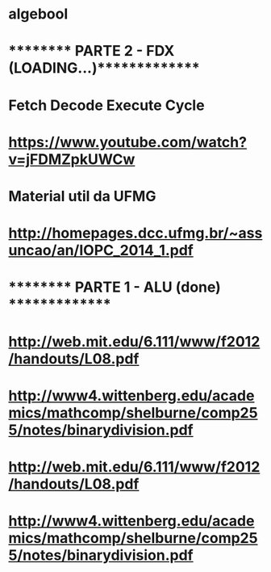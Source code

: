 # algebool

# ******** PARTE 2 - FDX (LOADING...)*************
# Fetch Decode Execute Cycle
# https://www.youtube.com/watch?v=jFDMZpkUWCw

# Material util da UFMG
# http://homepages.dcc.ufmg.br/~assuncao/an/IOPC_2014_1.pdf


# ******** PARTE 1 - ALU (done) *************
# http://web.mit.edu/6.111/www/f2012/handouts/L08.pdf
# http://www4.wittenberg.edu/academics/mathcomp/shelburne/comp255/notes/binarydivision.pdf

# http://web.mit.edu/6.111/www/f2012/handouts/L08.pdf
# http://www4.wittenberg.edu/academics/mathcomp/shelburne/comp255/notes/binarydivision.pdf
